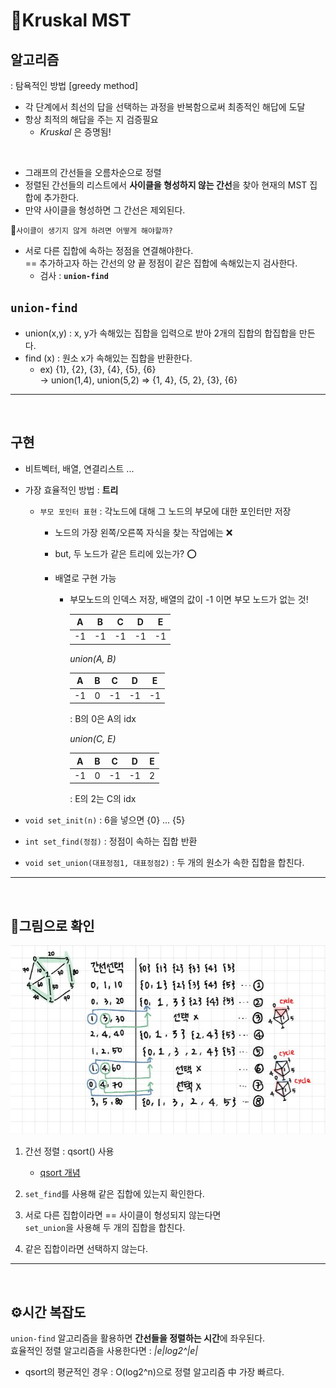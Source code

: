 # 🥞Kruskal MST

## 알고리즘
: 탐욕적인 방법 [greedy method] </br> 

- 각 단계에서 최선의 답을 선택하는 과정을 반복함으로써 최종적인 해답에 도달
- 항상 최적의 해답을 주는 지 검증필요
     - _Kruskal_ 은 증명됨!

</br>

- 그래프의 간선들을 오름차순으로 정렬
-  정렬된 간선들의 리스트에서 **사이클을 형성하지 않는 간선**을 찾아 현재의 MST 집합에 추가한다.
- 만약 사이클을 형성하면 그 간선은 제외된다.

🌟`사이클이 생기지 않게 하려면 어떻게 해야할까?`
- 서로 다른 집합에 속하는 정점을 연결해야한다.
 </br>== 추가하고자 하는 간선의 양 끝 정점이 같은 집합에 속해있는지 검사한다.
    - 검사 : **`union-find`**

## `union-find` 
- union(x,y) : x, y가 속해있는 집합을 입력으로 받아 2개의 집합의 합집합을 만든다.
- find (x) : 원소 x가 속해있는 집합을 반환한다.
    - ex) {1}, {2}, {3}, {4}, {5}, {6} </br>
            -> union(1,4), union(5,2)
            => {1, 4}, {5, 2}, {3}, {6}
---
</br>

## 구현 
- 비트벡터, 배열, 연결리스트 ...
- 가장 효율적인 방법 :  **트리**
    - `부모 포인터 표현` :  각노드에 대해 그 노드의 부모에 대한 포인터만 저장 
        - 노드의 가장 왼쪽/오른쪽 자식을 찾는 작업에는 ❌
        - but, 두 노드가 같은 트리에 있는가?  ⭕

        - 배열로 구현 가능  
            - 부모노드의 인덱스 저장, 배열의 값이 -1 이면 부모 노드가 없는 것!

                |A|B|C|D|E|
                |:-:|:-:|:-:|:-:|:-:|
                -1|-1|-1|-1|-1

                *union(A, B)* 

                |A|B|C|D|E|                     
                |:-:|:-:|:-:|:-:|:-:|
                -1|0|-1|-1|-1
                
                : B의 0은 A의 idx

                *union(C, E)*

                |A|B|C|D|E|
                |:-:|:-:|:-:|:-:|:-:|
                -1|0|-1|-1|2

                : E의 2는 C의 idx

- `void set_init(n)` : 6을 넣으면 {0} ... {5}
- `int set_find(정점)` : 정점이 속하는 집합 반환
- `void set_union(대표정점1, 대표정점2)` : 두 개의 원소가 속한 집합을 합친다. 
----
</br>


## 👀그림으로 확인 

 ![kruskal](/Images/kruskal.JPG)

 1. 간선 정렬 : qsort() 사용
    - [qsort 개념](/C_Standard_Library/qsort.md)

2. `set_find`를 사용해 같은 집합에 있는지 확인한다.
3. 서로 다른 집합이라면 == 사이클이 형성되지 않는다면 </br>`set_union`을 사용해 두 개의 집합을 합친다.
4. 같은 집합이라면 선택하지 않는다.

---
</br>

## ⚙시간 복잡도
`union-find` 알고리즘을 활용하면 **간선들을 정렬하는 시간**에 좌우된다. </br>
효율적인 정렬 알고리즘을 사용한다면 : *|e|log2^|e|*
- qsort의 평균적인 경우 : O(log2^n)으로 정렬 알고리즘 中 가장 빠르다.
